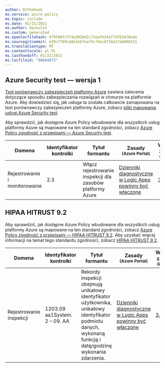 ```yaml
---
author: DCtheGeek
ms.service: azure-policy
ms.topic: include
ms.date: 01/21/2021
ms.author: dacoulte
ms.custom: generated
ms.openlocfilehash: 6f9500f2ff4a302bd2c71eafb24af7d763470e4e
ms.sourcegitcommit: b39cf769ce8e2eb7ea74cfdac6759a17a048b331
ms.translationtype: MT
ms.contentlocale: pl-PL
ms.lasthandoff: 01/22/2021
ms.locfileid: "98684672"
---
```

## <a name="azure-security-benchmark-v1"></a>Azure Security test — wersja 1

[Test porównawczy zabezpieczeń platformy Azure](../../../../articles/security/benchmarks/overview.md) zawiera zalecenia dotyczące sposobu zabezpieczania rozwiązań w chmurze na platformie Azure. Aby dowiedzieć się, jak usługa ta została całkowicie zamapowana na test porównawczy zabezpieczeń platformy Azure, zobacz [pliki mapowania usługi Azure Security test](https://github.com/MicrosoftDocs/SecurityBenchmarks/tree/master/Azure%20Offer%20Security%20Baselines).

Aby sprawdzić, jak dostępne Azure Policy wbudowane dla wszystkich usług platformy Azure są mapowane na ten standard zgodności, zobacz [Azure Policy zgodność z przepisami — Azure Security test](../../../../articles/governance/policy/samples/azure-security-benchmark.md).

|Domena |Identyfikator kontrolki |Tytuł formantu |Zasady<br /><sub>(Azure Portal)</sub> |Wersja zasad<br /><sub>GitHub</sub>  |
|---|---|---|---|---|
|Rejestrowanie i monitorowanie |2.3 |Włącz rejestrowanie inspekcji dla zasobów platformy Azure |[Dzienniki diagnostyczne w Logic Apps powinny być włączone](https://portal.azure.com/#blade/Microsoft_Azure_Policy/PolicyDetailBlade/definitionId/%2Fproviders%2FMicrosoft.Authorization%2FpolicyDefinitions%2F34f95f76-5386-4de7-b824-0d8478470c9d) |[3.0.0](https://github.com/Azure/azure-policy/blob/master/built-in-policies/policyDefinitions/Logic%20Apps/LogicApps_AuditDiagnosticLog_Audit.json) |

## <a name="hipaa-hitrust-92"></a>HIPAA HITRUST 9.2

Aby sprawdzić, jak dostępne Azure Policy wbudowane dla wszystkich usług platformy Azure są mapowane na ten standard zgodności, zobacz [Azure Policy zgodność z przepisami — HIPAA HITRUST 9,2](../../../../articles/governance/policy/samples/hipaa-hitrust-9-2.md).
Aby uzyskać więcej informacji na temat tego standardu zgodności, zobacz [HIPAA HITRUST 9,2](https://www.hhs.gov/hipaa/for-professionals/security/laws-regulations/index.html).

|Domena |Identyfikator kontrolki |Tytuł formantu |Zasady<br /><sub>(Azure Portal)</sub> |Wersja zasad<br /><sub>GitHub</sub>  |
|---|---|---|---|---|
|Rejestrowanie inspekcji |1203.09 aa1System. 2 – 09. AA |Rekordy inspekcji obejmują unikatowy identyfikator użytkownika, unikatowy identyfikator podmiotu danych, wykonaną funkcję i datę/godzinę wykonania zdarzenia. |[Dzienniki diagnostyczne w Logic Apps powinny być włączone](https://portal.azure.com/#blade/Microsoft_Azure_Policy/PolicyDetailBlade/definitionId/%2Fproviders%2FMicrosoft.Authorization%2FpolicyDefinitions%2F34f95f76-5386-4de7-b824-0d8478470c9d) |[3.0.0](https://github.com/Azure/azure-policy/blob/master/built-in-policies/policyDefinitions/Logic%20Apps/LogicApps_AuditDiagnosticLog_Audit.json) |

